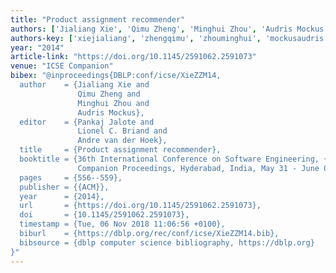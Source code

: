 ```yaml
---
title: "Product assignment recommender"
authors: ['Jialiang Xie', 'Qimu Zheng', 'Minghui Zhou', 'Audris Mockus']
authors-key: ['xiejialiang', 'zhengqimu', 'zhouminghui', 'mockusaudris']
year: "2014"
article-link: "https://doi.org/10.1145/2591062.2591073"
venue: "ICSE Companion"
bibex: "@inproceedings{DBLP:conf/icse/XieZZM14,
  author    = {Jialiang Xie and
               Qimu Zheng and
               Minghui Zhou and
               Audris Mockus},
  editor    = {Pankaj Jalote and
               Lionel C. Briand and
               Andre van der Hoek},
  title     = {Product assignment recommender},
  booktitle = {36th International Conference on Software Engineering, {ICSE} '14,
               Companion Proceedings, Hyderabad, India, May 31 - June 07, 2014},
  pages     = {556--559},
  publisher = {{ACM}},
  year      = {2014},
  url       = {https://doi.org/10.1145/2591062.2591073},
  doi       = {10.1145/2591062.2591073},
  timestamp = {Tue, 06 Nov 2018 11:06:56 +0100},
  biburl    = {https://dblp.org/rec/conf/icse/XieZZM14.bib},
  bibsource = {dblp computer science bibliography, https://dblp.org}
}"
---
```

